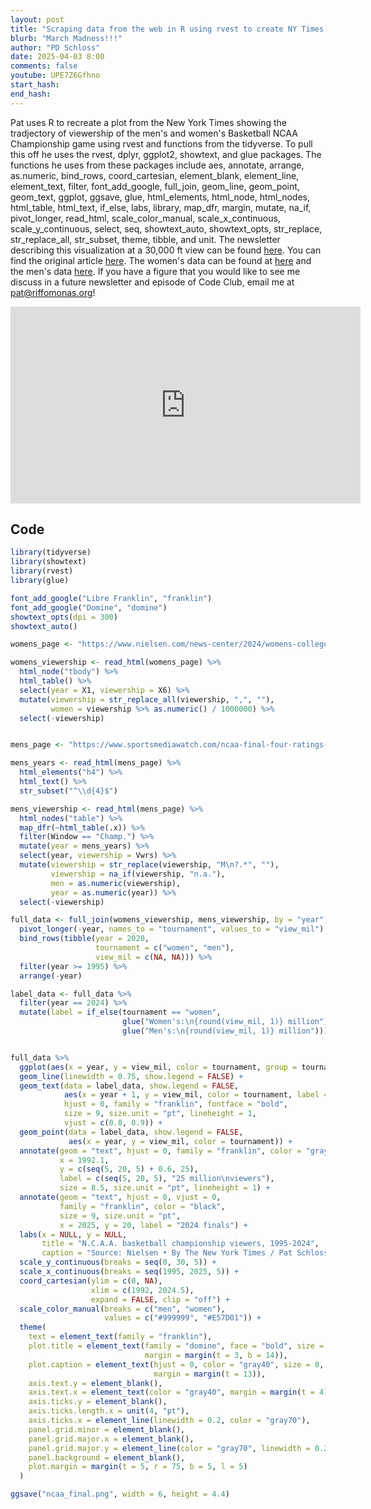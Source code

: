 ```yaml
---
layout: post
title: "Scraping data from the web in R using rvest to create NY Times plot of March Madness Championship Game viewership (CC354)"
blurb: "March Madness!!!"
author: "PD Schloss"
date: 2025-04-03 8:00
comments: false
youtube: UPE7Z6Gfhno
start_hash: 
end_hash: 
---
```


Pat uses R to recreate a plot from the New York Times showing the tradjectory of viewership of the men's and women's Basketball NCAA Championship game using rvest and functions from the tidyverse. To pull this off he uses the rvest, dplyr, ggplot2, showtext, and glue packages. The functions he uses from these packages include aes, annotate, arrange, as.numeric, bind_rows, coord_cartesian, element_blank, element_line, element_text, filter, font_add_google, full_join, geom_line, geom_point, geom_text, ggplot, ggsave, glue, html_elements, html_node, html_nodes, html_table, html_text, if_else, labs, library, map_dfr, margin, mutate, na_if, pivot_longer, read_html, scale_color_manual, scale_x_continuous, scale_y_continuous, select, seq, showtext_auto, showtext_opts, str_replace, str_replace_all, str_subset, theme, tibble, and unit. The newsletter describing this visualization at a 30,000 ft view can be found [here](https://shop.riffomonas.org/posts/visualizing-men-s-and-women-s-march-madness-with-ggplot2-and-rvest). You can find the original article [here](https://www.nytimes.com/2025/03/16/briefing/womens-basketball.html). The women's data can be found at [here](https://www.nielsen.com/news-center/2024/womens-college-basketball-championship-draws-record-breaking-18-9-million-viewers/) and the men's data [here](https://www.sportsmediawatch.com/ncaa-final-four-ratings-history-most-watched-games-cbs-tbs-nbc/). If you have a figure that you would like to see me discuss in a future newsletter and episode of Code Club, email me at pat@riffomonas.org!

<iframe style="margin: 0 auto;display:block;" width="560" height="315" src="https://www.youtube.com/embed/{{ page.youtube }}" frameborder="0" allow="accelerometer; autoplay; encrypted-media; gyroscope; picture-in-picture" allowfullscreen></iframe>


## Code

```R
library(tidyverse)
library(showtext)
library(rvest)
library(glue)

font_add_google("Libre Franklin", "franklin")
font_add_google("Domine", "domine")
showtext_opts(dpi = 300)
showtext_auto()

womens_page <- "https://www.nielsen.com/news-center/2024/womens-college-basketball-championship-draws-record-breaking-18-9-million-viewers/"

womens_viewership <- read_html(womens_page) %>%
  html_node("tbody") %>%
  html_table() %>%
  select(year = X1, viewership = X6) %>%
  mutate(viewership = str_replace_all(viewership, ",", ""),
         women = viewership %>% as.numeric() / 1000000) %>%
  select(-viewership)


mens_page <- "https://www.sportsmediawatch.com/ncaa-final-four-ratings-history-most-watched-games-cbs-tbs-nbc/"

mens_years <- read_html(mens_page) %>%
  html_elements("h4") %>%
  html_text() %>%
  str_subset("^\\d{4}$")

mens_viewership <- read_html(mens_page) %>%
  html_nodes("table") %>%
  map_dfr(~html_table(.x)) %>%
  filter(Window == "Champ.") %>%
  mutate(year = mens_years) %>%
  select(year, viewership = Vwrs) %>%
  mutate(viewership = str_replace(viewership, "M\n?.*", ""),
         viewership = na_if(viewership, "n.a."),
         men = as.numeric(viewership),
         year = as.numeric(year)) %>%
  select(-viewership)

full_data <- full_join(womens_viewership, mens_viewership, by = "year") %>%
  pivot_longer(-year, names_to = "tournament", values_to = "view_mil") %>%
  bind_rows(tibble(year = 2020,
                   tournament = c("women", "men"),
                   view_mil = c(NA, NA))) %>%
  filter(year >= 1995) %>%
  arrange(-year)

label_data <- full_data %>%
  filter(year == 2024) %>%
  mutate(label = if_else(tournament == "women",
                         glue("Women's:\n{round(view_mil, 1)} million"),
                         glue("Men's:\n{round(view_mil, 1)} million")))


full_data %>%
  ggplot(aes(x = year, y = view_mil, color = tournament, group = tournament)) +
  geom_line(linewidth = 0.75, show.legend = FALSE) +
  geom_text(data = label_data, show.legend = FALSE,
            aes(x = year + 1, y = view_mil, color = tournament, label = label),
            hjust = 0, family = "franklin", fontface = "bold",
            size = 9, size.unit = "pt", lineheight = 1,
            vjust = c(0.8, 0.9)) +
  geom_point(data = label_data, show.legend = FALSE,
             aes(x = year, y = view_mil, color = tournament)) +
  annotate(geom = "text", hjust = 0, family = "franklin", color = "gray40",
           x = 1992.1,
           y = c(seq(5, 20, 5) + 0.6, 25),
           label = c(seq(5, 20, 5), "25 million\nviewers"),
           size = 8.5, size.unit = "pt", lineheight = 1) +
  annotate(geom = "text", hjust = 0, vjust = 0,
           family = "franklin", color = "black",
           size = 9, size.unit = "pt", 
           x = 2025, y = 20, label = "2024 finals") +
  labs(x = NULL, y = NULL,
       title = "N.C.A.A. basketball championship viewers, 1995-2024",
       caption = "Source: Nielsen • By The New York Times / Pat Schloss") +
  scale_y_continuous(breaks = seq(0, 30, 5)) +
  scale_x_continuous(breaks = seq(1995, 2025, 5)) +
  coord_cartesian(ylim = c(0, NA),
                  xlim = c(1992, 2024.5),
                  expand = FALSE, clip = "off") +
  scale_color_manual(breaks = c("men", "women"),
                     values = c("#999999", "#E57D01")) +
  theme(
    text = element_text(family = "franklin"),
    plot.title = element_text(family = "domine", face = "bold", size = 12.5,
                              margin = margin(t = 3, b = 14)),
    plot.caption = element_text(hjust = 0, color = "gray40", size = 8,
                                margin = margin(t = 13)),
    axis.text.y = element_blank(),
    axis.text.x = element_text(color = "gray40", margin = margin(t = 4)),
    axis.ticks.y = element_blank(),
    axis.ticks.length.x = unit(4, "pt"),
    axis.ticks.x = element_line(linewidth = 0.2, color = "gray70"),
    panel.grid.minor = element_blank(),
    panel.grid.major.x = element_blank(),
    panel.grid.major.y = element_line(color = "gray70", linewidth = 0.2),
    panel.background = element_blank(),
    plot.margin = margin(t = 5, r = 75, b = 5, l = 5)
  )

ggsave("ncaa_final.png", width = 6, height = 4.4)
```
